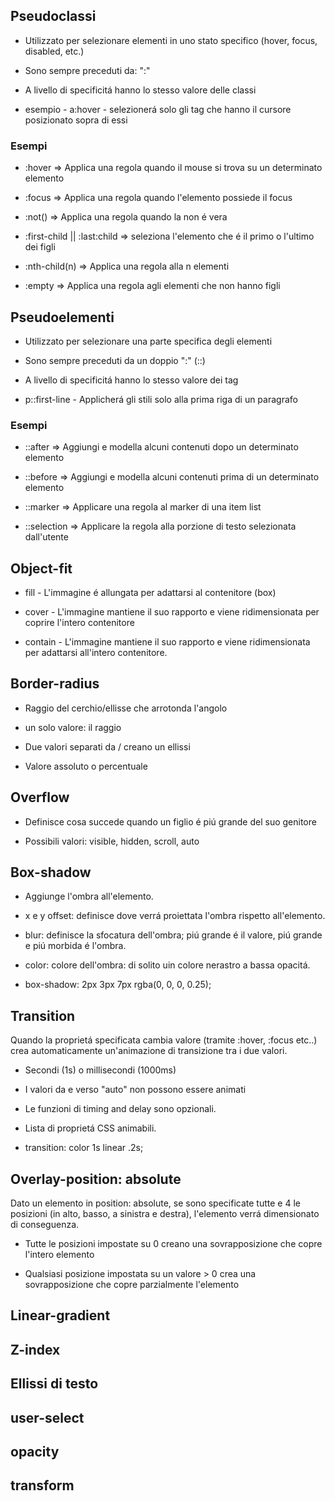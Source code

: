 ## Pseudoclassi
- Utilizzato per selezionare elementi in uno stato specifico (hover, focus, disabled, etc.)

- Sono sempre preceduti da: ":"

- A livello di specificitá hanno lo stesso valore delle classi

- esempio - a:hover - selezionerá solo gli <a> tag che hanno il cursore posizionato sopra di essi

### Esempi
- :hover => Applica una regola quando il mouse si trova su un determinato elemento

- :focus => Applica una regola quando l'elemento possiede il focus

- :not(<condition>) => Applica una regola quando la <condition> non é vera

- :first-child || :last:child => seleziona l'elemento che é il primo o l'ultimo dei figli

- :nth-child(n) => Applica una regola alla n elementi

- :empty => Applica una regola agli elementi che non hanno figli


## Pseudoelementi
- Utilizzato per selezionare una parte specifica degli elementi

- Sono sempre preceduti da un doppio ":" (::)

- A livello di specificitá hanno lo stesso valore dei tag

- p::first-line - Applicherá gli stili solo alla prima riga di un paragrafo

### Esempi
- ::after => Aggiungi e modella alcuni contenuti dopo un determinato elemento

- ::before => Aggiungi e modella alcuni contenuti prima di un determinato elemento

- ::marker => Applicare una regola al marker di una item list

- ::selection => Applicare la regola alla porzione di testo selezionata dall'utente


## Object-fit
- fill - L'immagine é allungata per adattarsi al contenitore (box)

- cover - L'immagine mantiene il suo rapporto e viene ridimensionata per coprire l'intero contenitore

- contain - L'immagine mantiene il suo rapporto e viene ridimensionata per adattarsi all'intero contenitore.

## Border-radius
- Raggio del cerchio/ellisse che arrotonda l'angolo

- un solo valore: il raggio

- Due valori separati da / creano un ellissi

- Valore assoluto o percentuale

## Overflow
- Definisce cosa succede quando un figlio é piú grande del suo genitore

- Possibili valori: visible, hidden, scroll, auto

## Box-shadow
- Aggiunge l'ombra all'elemento.

- x e y offset: definisce dove verrá proiettata l'ombra rispetto all'elemento.

- blur: definisce la sfocatura dell'ombra; piú grande é il valore, piú grande e piú morbida é l'ombra.

- color: colore dell'ombra: di solito uin colore nerastro a bassa opacitá.

- box-shadow: 2px 3px 7px rgba(0, 0, 0, 0.25);

## Transition 
Quando la proprietá specificata cambia valore (tramite :hover, :focus etc..) crea automaticamente un'animazione di transizione tra i due valori.

- Secondi (1s) o millisecondi (1000ms)

- I valori da e verso "auto" non possono essere animati

- Le funzioni di timing and delay sono opzionali.

- Lista di proprietá CSS animabili.

- transition: color 1s linear .2s;

## Overlay-position: absolute
Dato un elemento in position: absolute, se sono specificate tutte e 4 le posizioni (in alto, basso, a sinistra e destra), l'elemento verrá dimensionato di conseguenza.

- Tutte le posizioni impostate su 0 creano una sovrapposizione che copre l'intero elemento

- Qualsiasi posizione impostata su un valore > 0 crea una sovrapposizione che copre parzialmente l'elemento

## Linear-gradient

## Z-index

## Ellissi di testo

## user-select

## opacity

## transform

